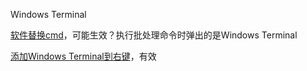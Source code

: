 Windows Terminal

[软件替换cmd](https://www.cnblogs.com/hupo376787/p/14632196.html)，可能生效？执行批处理命令时弹出的是Windows Terminal

[添加Windows Terminal到右键](https://zhuanlan.zhihu.com/p/91259377)，有效


